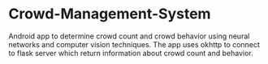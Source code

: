 # Crowd-Management-System
Android app to determine crowd count and crowd behavior using neural networks and computer vision techniques.
The app uses okhttp to connect to flask server which return information about crowd count and behavior. 

